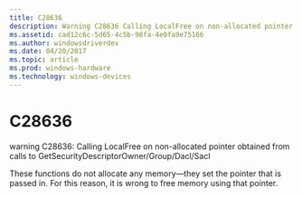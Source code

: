 ```yaml
---
title: C28636
description: Warning C28636 Calling LocalFree on non-allocated pointer obtained from calls to GetSecurityDescriptorOwner/Group/Dacl/Sacl.
ms.assetid: cad12c6c-5d65-4c5b-98fa-4e0fa9e75166
ms.author: windowsdriverdev
ms.date: 04/20/2017
ms.topic: article
ms.prod: windows-hardware
ms.technology: windows-devices
---
```


# C28636


warning C28636: Calling LocalFree on non-allocated pointer obtained from calls to GetSecurityDescriptorOwner/Group/Dacl/Sacl

These functions do not allocate any memory—they set the pointer that is passed in. For this reason, it is wrong to free memory using that pointer.

 

 





